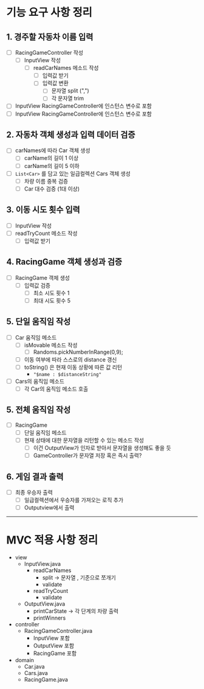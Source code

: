 # 기능 요구 사항 정리
## 1. 경주할 자동차 이름 입력
- [ ] RacingGameController 작성
  - [ ] InputView 작성
    - [ ] readCarNames 메소드 작성
      - [ ] 입력값 받기
      - [ ] 입력값 변환
        - [ ] 문자열 split (",")
        - [ ] 각 문자열 trim
- [ ] InputView RacingGameController에 인스턴스 변수로 포함
- [ ] InputView RacingGameController에 인스턴스 변수로 포함
## 2. 자동차 객체 생성과 입력 데이터 검증
- [ ] carNames에 따라 Car 객체 생성
  - [ ] carName의 길이 1 이상
  - [ ] carName의 길이 5 이하
- [ ] `List<Car>` 를 담고 있는 일급컬렉션 Cars 객체 생성
  - [ ] 차량 이름 중복 검증
  - [ ] Car 대수 검증 (1대 이상)
## 3. 이동 시도 횟수 입력
- [ ] InputView 작성
- [ ] readTryCount 메소드 작성
  - [ ] 입력값 받기
## 4. RacingGame 객체 생성과 검증
- [ ] RacingGame 객체 생성
  - [ ] 입력값 검증
    - [ ] 최소 시도 횟수 1
    - [ ] 최대 시도 횟수 5
## 5. 단일 움직임 작성
- [ ] Car 움직임 메소드
  - [ ] isMovable 메소드 작성
    - [ ] Randoms.pickNumberInRange(0,9);
  - [ ] 이동 여부에 따라 스스로의 distance 갱신
  - [ ] toString() 은 현재 이동 상황에 따른 값 리턴
    - `"$name : $distanceString"`
- [ ] Cars의 움직임 메소드
  - [ ] 각 Car의 움직임 메소드 호출
## 5. 전체 움직임 작성
- [ ] RacingGame
  - [ ] 단일 움직임 메소드
  - [ ] 현재 상태에 대한 문자열을 리턴할 수 있는 메소드 작성
    - [ ] 이건 OutputView가 인자로 받아서 문자열을 생성해도 좋을 듯
    - [ ] GameController가 문자열 저장 혹은 즉시 출력?
## 6. 게임 결과 출력
- [ ] 최종 우승자 출력
  - [ ] 일급컬렉션에서 우승자를 가져오는 로직 추가
  - [ ] Outputview에서 출력

---  
# MVC 적용 사항 정리
- view
  - InputView.java
    - readCarNames
      - split -> 문자열 , 기준으로 쪼개기
      - validate
    - readTryCount
      - validate
  - OutputView.java
    - printCarState -> 각 단계의 차량 출력
    - printWinners
- controller
  - RacingGameController.java
    - InputView 포함
    - OutputView 포함
    - RacingGame 포함
- domain
  - Car.java
  - Cars.java
  - RacingGame.java